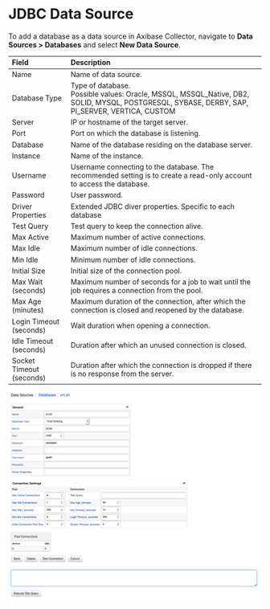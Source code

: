 # JDBC Data Source

To add a database as a data source in Axibase Collector, navigate to **Data Sources > Databases** and select **New Data Source**.

| Field        | Description  |
|:-------------|:-------------|
| Name | Name of data source. |
| Database Type  | Type of database. <br> Possible values: Oracle, MSSQL, MSSQL_Native, DB2, SOLID, MYSQL, POSTGRESQL, SYBASE, DERBY, SAP, PI_SERVER, VERTICA, CUSTOM      |
| Server | IP or hostname of the target server. |
| Port | Port on which the database is listening. |
| Database | Name of the database residing on the database server. |
| Instance | Name of the instance. |
| Username | Username connecting to the database. The recommended setting is to create a read-only account to access the database. |
| Password | User password. |
| Driver Properties | Extended JDBC diver properties. Specific to each database |
| Test Query | Test query to keep the connection alive. |
| Max Active | Maximum number of active connections. |
| Max Idle | Maximum number of idle connections. |
| Min Idle | Minimum number of idle connections. |
| Initial Size | Initial size of the connection pool. |
| Max Wait (seconds) | Maximum number of seconds for a job to wait until the job requires a connection from the pool. |
| Max Age (minutes) | Maximum duration of the connection, after which the connection is closed and reopened by the database. |
| Login Timeout (seconds) | Wait duration when opening a connection. |
| Idle Timeout (seconds) | Duration after which an unused connection is closed. |
| Socket Timeout (seconds) | Duration after which the connection is dropped if there is no response from the server. |

![](./images/datasource-database.png)
